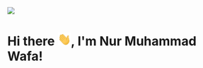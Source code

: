 <img src="https://media.giphy.com/media/iY8CRBdQXODJSCERIr/giphy.gif" width="30px">&nbsp;
<h1> Hi there <img src="https://raw.githubusercontent.com/ABSphreak/ABSphreak/master/gifs/Hi.gif" width="30px">, I'm Nur Muhammad Wafa! </h1>

